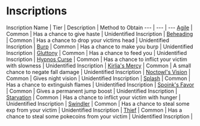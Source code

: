 # Inscriptions
Inscription Name | Tier | Description | Method to Obtain
--- | --- | ---
[Agile]() | Common | Has a chance to give haste | Unidentified Inscription |
[Beheading]() | Common | Has a chance to drop your victims head | Unidentified Inscription |
[Burp]() | Common | Has a chance to make you burp | Unidentified Inscription |
[Gluttony]() | Common | Has a chance to feed you | Unidentified Inscription |
[Hypnos Curse]() | Common | Has a chance to inflict your victim with slowness | Unidentified Inscription |
[Kirlia's Mercy]() | Common | A small chance to negate fall damage | Unidentified Inscription |
[Noctowl's Vision]() | Common | Gives night vision | Unidentified Inscription |
[Splash]() | Common | Has a chance to extinguish flames | Unidentified Inscription |
[Spoink's Favor]() | Common | Gives a permanent jump boost | Unidentified Inscription |
[Starvation]() | Common | Has a chance to inflict your victim with hunger | Unidentified Inscription |
[Swindler]() | Common | Has a chance to steal some exp from your victim | Unidentified Inscription |
[Thief]() | Common | Has a chance to steal some pokecoins from your victim | Unidentified Inscription |
